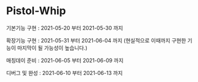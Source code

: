 # Pistol-Whip
기본기능 구현 : 2021-05-20 부터 2021-05-30 까지 

확장기능 구현 : 2021-05-31 부터 2021-06-04 까지 (현실적으로 이때까지 구현한 기능이 마지막이 될 가능성이 높습니다.)

매칭데이 준비 : 2021-06-05 부터 2021-06-09 까지

디버그 및 완성 : 2021-06-10 부터 2021-06-13 까지
